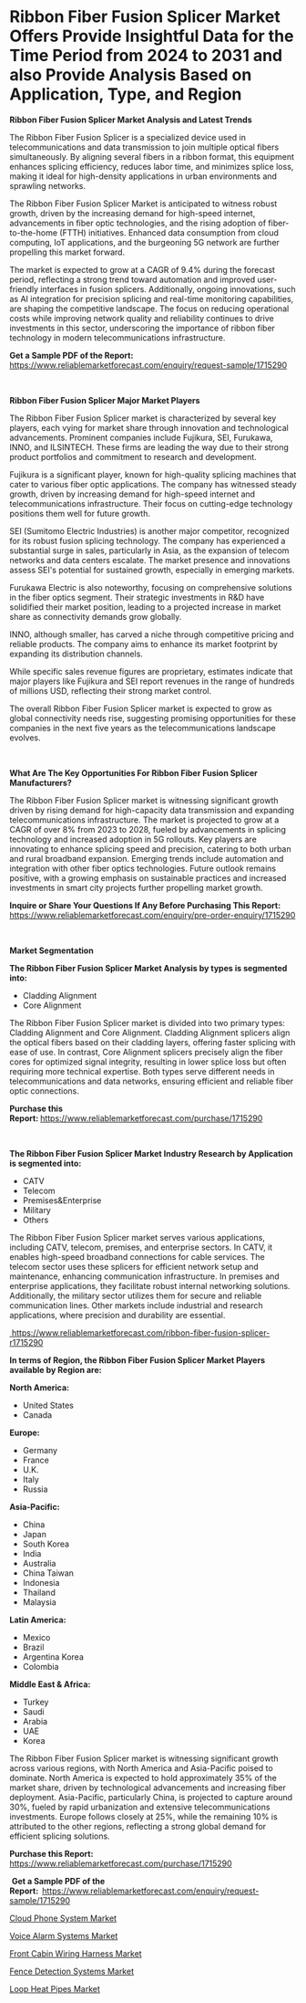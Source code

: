 <p><h1>Ribbon Fiber Fusion Splicer Market Offers Provide Insightful Data for the Time Period from 2024 to 2031 and also Provide Analysis Based on Application, Type, and Region</h1></p><p><strong>Ribbon Fiber Fusion Splicer Market Analysis and Latest Trends</strong></p>
<p><p>The Ribbon Fiber Fusion Splicer is a specialized device used in telecommunications and data transmission to join multiple optical fibers simultaneously. By aligning several fibers in a ribbon format, this equipment enhances splicing efficiency, reduces labor time, and minimizes splice loss, making it ideal for high-density applications in urban environments and sprawling networks. </p><p>The Ribbon Fiber Fusion Splicer Market is anticipated to witness robust growth, driven by the increasing demand for high-speed internet, advancements in fiber optic technologies, and the rising adoption of fiber-to-the-home (FTTH) initiatives. Enhanced data consumption from cloud computing, IoT applications, and the burgeoning 5G network are further propelling this market forward. </p><p>The market is expected to grow at a CAGR of 9.4% during the forecast period, reflecting a strong trend toward automation and improved user-friendly interfaces in fusion splicers. Additionally, ongoing innovations, such as AI integration for precision splicing and real-time monitoring capabilities, are shaping the competitive landscape. The focus on reducing operational costs while improving network quality and reliability continues to drive investments in this sector, underscoring the importance of ribbon fiber technology in modern telecommunications infrastructure.</p></p>
<p><strong>Get a Sample PDF of the Report:&nbsp;</strong> <a href="https://www.reliablemarketforecast.com/enquiry/request-sample/1715290?utm_campaign=1080&utm_medium=2&utm_source=Github&utm_content=ia&utm_term=23102024&utm_id=ribbon-fiber-fusion-splicer">https://www.reliablemarketforecast.com/enquiry/request-sample/1715290</a></p>
<p>&nbsp;</p>
<p><strong>Ribbon Fiber Fusion Splicer Major Market Players</strong></p>
<p><p>The Ribbon Fiber Fusion Splicer market is characterized by several key players, each vying for market share through innovation and technological advancements. Prominent companies include Fujikura, SEI, Furukawa, INNO, and ILSINTECH. These firms are leading the way due to their strong product portfolios and commitment to research and development.</p><p>Fujikura is a significant player, known for high-quality splicing machines that cater to various fiber optic applications. The company has witnessed steady growth, driven by increasing demand for high-speed internet and telecommunications infrastructure. Their focus on cutting-edge technology positions them well for future growth.</p><p>SEI (Sumitomo Electric Industries) is another major competitor, recognized for its robust fusion splicing technology. The company has experienced a substantial surge in sales, particularly in Asia, as the expansion of telecom networks and data centers escalate. The market presence and innovations assess SEI's potential for sustained growth, especially in emerging markets.</p><p>Furukawa Electric is also noteworthy, focusing on comprehensive solutions in the fiber optics segment. Their strategic investments in R&D have solidified their market position, leading to a projected increase in market share as connectivity demands grow globally.</p><p>INNO, although smaller, has carved a niche through competitive pricing and reliable products. The company aims to enhance its market footprint by expanding its distribution channels.</p><p>While specific sales revenue figures are proprietary, estimates indicate that major players like Fujikura and SEI report revenues in the range of hundreds of millions USD, reflecting their strong market control. </p><p>The overall Ribbon Fiber Fusion Splicer market is expected to grow as global connectivity needs rise, suggesting promising opportunities for these companies in the next five years as the telecommunications landscape evolves.</p></p>
<p>&nbsp;</p>
<p><strong>What Are The Key Opportunities For Ribbon Fiber Fusion Splicer Manufacturers?</strong></p>
<p><p>The Ribbon Fiber Fusion Splicer market is witnessing significant growth driven by rising demand for high-capacity data transmission and expanding telecommunications infrastructure. The market is projected to grow at a CAGR of over 8% from 2023 to 2028, fueled by advancements in splicing technology and increased adoption in 5G rollouts. Key players are innovating to enhance splicing speed and precision, catering to both urban and rural broadband expansion. Emerging trends include automation and integration with other fiber optics technologies. Future outlook remains positive, with a growing emphasis on sustainable practices and increased investments in smart city projects further propelling market growth.</p></p>
<p><strong>Inquire or Share Your Questions If Any Before Purchasing This Report:</strong> <a href="https://www.reliablemarketforecast.com/enquiry/pre-order-enquiry/1715290?utm_campaign=1080&utm_medium=2&utm_source=Github&utm_content=ia&utm_term=23102024&utm_id=ribbon-fiber-fusion-splicer">https://www.reliablemarketforecast.com/enquiry/pre-order-enquiry/1715290</a></p>
<p>&nbsp;</p>
<p><strong>Market Segmentation</strong></p>
<p><strong>The Ribbon Fiber Fusion Splicer Market Analysis by types is segmented into:</strong></p>
<p><ul><li>Cladding Alignment</li><li>Core Alignment</li></ul></p>
<p><p>The Ribbon Fiber Fusion Splicer market is divided into two primary types: Cladding Alignment and Core Alignment. Cladding Alignment splicers align the optical fibers based on their cladding layers, offering faster splicing with ease of use. In contrast, Core Alignment splicers precisely align the fiber cores for optimized signal integrity, resulting in lower splice loss but often requiring more technical expertise. Both types serve different needs in telecommunications and data networks, ensuring efficient and reliable fiber optic connections.</p></p>
<p><strong>Purchase this Report:&nbsp;</strong><a href="https://www.reliablemarketforecast.com/purchase/1715290?utm_campaign=1080&utm_medium=2&utm_source=Github&utm_content=ia&utm_term=23102024&utm_id=ribbon-fiber-fusion-splicer">https://www.reliablemarketforecast.com/purchase/1715290</a></p>
<p>&nbsp;</p>
<p><strong>The Ribbon Fiber Fusion Splicer Market Industry Research by Application is segmented into:</strong></p>
<p><ul><li>CATV</li><li>Telecom</li><li>Premises&Enterprise</li><li>Military</li><li>Others</li></ul></p>
<p><p>The Ribbon Fiber Fusion Splicer market serves various applications, including CATV, telecom, premises, and enterprise sectors. In CATV, it enables high-speed broadband connections for cable services. The telecom sector uses these splicers for efficient network setup and maintenance, enhancing communication infrastructure. In premises and enterprise applications, they facilitate robust internal networking solutions. Additionally, the military sector utilizes them for secure and reliable communication lines. Other markets include industrial and research applications, where precision and durability are essential.</p></p>
<p><a href="https://www.reliablemarketforecast.com/ribbon-fiber-fusion-splicer-r1715290?utm_campaign=1080&utm_medium=2&utm_source=Github&utm_content=ia&utm_term=23102024&utm_id=ribbon-fiber-fusion-splicer">&nbsp;https://www.reliablemarketforecast.com/ribbon-fiber-fusion-splicer-r1715290</a></p>
<p><strong>In terms of Region, the Ribbon Fiber Fusion Splicer Market Players available by Region are:</strong></p>
<p>
    <p> <strong> North America: </strong>
        <ul>
            <li>United States</li>
            <li>Canada</li>
        </ul>
        </p> 
    <p> <strong> Europe: </strong>
        <ul>
            <li>Germany</li>
            <li>France</li>
            <li>U.K.</li>
            <li>Italy</li>
            <li>Russia</li>
        </ul>
        </p> 
    <p> <strong> Asia-Pacific: </strong>
        <ul>
            <li>China</li>
            <li>Japan</li>
            <li>South Korea</li>
            <li>India</li>
            <li>Australia</li>
            <li>China Taiwan</li>
            <li>Indonesia</li>
            <li>Thailand</li>
            <li>Malaysia</li>
        </ul>
        </p> 
    <p> <strong> Latin America: </strong>
        <ul>
            <li>Mexico</li>
            <li>Brazil</li>
            <li>Argentina Korea</li>
            <li>Colombia</li>
        </ul>
        </p> 
    <p> <strong> Middle East & Africa: </strong>
        <ul>
            <li>Turkey</li>
            <li>Saudi</li>
            <li>Arabia</li>
            <li>UAE</li>
            <li>Korea</li>
        </ul>
    </p>
    </p>
<p><p>The Ribbon Fiber Fusion Splicer market is witnessing significant growth across various regions, with North America and Asia-Pacific poised to dominate. North America is expected to hold approximately 35% of the market share, driven by technological advancements and increasing fiber deployment. Asia-Pacific, particularly China, is projected to capture around 30%, fueled by rapid urbanization and extensive telecommunications investments. Europe follows closely at 25%, while the remaining 10% is attributed to the other regions, reflecting a strong global demand for efficient splicing solutions.</p></p>
<p><strong>Purchase this Report: </strong><a href="https://www.reliablemarketforecast.com/purchase/1715290?utm_campaign=1080&utm_medium=2&utm_source=Github&utm_content=ia&utm_term=23102024&utm_id=ribbon-fiber-fusion-splicer">https://www.reliablemarketforecast.com/purchase/1715290</a></p>
<p>&nbsp;<strong>Get a Sample PDF of the Report:&nbsp;&nbsp;</strong><a href="https://www.reliablemarketforecast.com/enquiry/request-sample/1715290?utm_campaign=1080&utm_medium=2&utm_source=Github&utm_content=ia&utm_term=23102024&utm_id=ribbon-fiber-fusion-splicer">https://www.reliablemarketforecast.com/enquiry/request-sample/1715290</a></p>
<p><strong></strong></p>
<p><p><a href="https://www.linkedin.com/pulse/cloud-phone-system-market-report-product-type-end-use-application-5ngwe?utm_campaign=1080&utm_medium=2&utm_source=Github&utm_content=ia&utm_term=23102024&utm_id=ribbon-fiber-fusion-splicer">Cloud Phone System Market</a></p><p><a href="https://issuu.com/reportprime-2/docs/voice-alarm-systems-market-size-203_e3aecc16e0e9cd?utm_campaign=1080&utm_medium=2&utm_source=Github&utm_content=ia&utm_term=23102024&utm_id=ribbon-fiber-fusion-splicer">Voice Alarm Systems Market</a></p><p><a href="https://github.com/lallietva4l/Market-Research-Report-List-1/blob/main/front-cabin-wiring-harness-market.md?utm_campaign=1080&utm_medium=2&utm_source=Github&utm_content=ia&utm_term=23102024&utm_id=ribbon-fiber-fusion-splicer">Front Cabin Wiring Harness Market</a></p><p><a href="https://issuu.com/reportprime-2/docs/fence-detection-systems-market-size_a198027741b653?utm_campaign=1080&utm_medium=2&utm_source=Github&utm_content=ia&utm_term=23102024&utm_id=ribbon-fiber-fusion-splicer">Fence Detection Systems Market</a></p><p><a href="https://github.com/anidillnagatat/Market-Research-Report-List-1/blob/main/loop-heat-pipes-market.md?utm_campaign=1080&utm_medium=2&utm_source=Github&utm_content=ia&utm_term=23102024&utm_id=ribbon-fiber-fusion-splicer">Loop Heat Pipes Market</a></p></p>